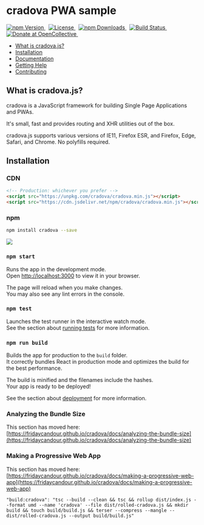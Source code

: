 # cradova PWA sample

<p>
	<a href="https://www.npmjs.com/package/cradova">
		<img src="https://img.shields.io/npm/v/cradova.svg" alt="npm Version" />
	</a>&nbsp;
	<a href="https://github.com/cradova/cradova.js/blob/next/LICENSE">
		<img src="https://img.shields.io/npm/l/cradova.svg" alt="License" />
	</a>&nbsp;
	<a href="https://www.npmjs.com/package/cradova">
		<img src="https://img.shields.io/npm/dm/cradova.svg" alt="npm Downloads">
	</a>&nbsp;
	<a href="https://www.npmjs.com/package/cradova">
		<img src="https://img.shields.io/travis/cradova/cradova.js/next.svg?colorB=brightgreen" alt="Build Status">
	</a>
    &nbsp;
	<a href="https://opencollective.com/cradova">
		<img src="https://img.shields.io/opencollective/all/cradova.svg?colorB=brightgreen" alt="Donate at OpenCollective">
	</a>&nbsp;
</p>

- [What is cradova.js?](#what-is-cradova?)
- [Installation](#installation)
- [Documentation](#documentation)
- [Getting Help](#getting-help)
- [Contributing](#building-cradova-parkages)

## What is cradova.js?

cradova is a JavaScript framework for building Single Page Applications and PWAs.

It's small, fast and provides routing and XHR utilities out of the box.

cradova.js supports various versions of IE11, Firefox ESR, and Firefox,
Edge, Safari, and Chrome. No polyfills required.

## Installation

### CDN

```html
<!-- Production: whichever you prefer -->
<script src="https://unpkg.com/cradova/cradova.min.js"></script>
<script src="https://cdn.jsdelivr.net/npm/cradova/cradova.min.js"></script>
```

### npm

```bash
npm install cradova --save
```

<img src="cradova.jpg">

### `npm start`

Runs the app in the development mode.\
Open [http://localhost:3000](http://localhost:3000) to view it in your browser.

The page will reload when you make changes.\
You may also see any lint errors in the console.

### `npm test`

Launches the test runner in the interactive watch mode.\
See the section about [running tests](https://fridaycandour.github.io/cradova/docs/running-tests) for more information.

### `npm run build`

Builds the app for production to the `build` folder.\
It correctly bundles React in production mode and optimizes the build for the best performance.

The build is minified and the filenames include the hashes.\
Your app is ready to be deployed!

See the section about [deployment](https://fridaycandour.github.io/cradova/docs/deployment) for more information.

### Analyzing the Bundle Size

This section has moved here: [https://fridaycandour.github.io/cradova/docs/analyzing-the-bundle-size](https://fridaycandour.github.io/cradova/docs/analyzing-the-bundle-size)

### Making a Progressive Web App

This section has moved here: [https://fridaycandour.github.io/cradova/docs/making-a-progressive-web-app](https://fridaycandour.github.io/cradova/docs/making-a-progressive-web-app)

    "build:cradova": "tsc --build --clean && tsc && rollup dist/index.js --format umd --name 'cradova' --file dist/rolled-cradova.js && mkdir build && touch build/build.js && terser --compress --mangle -- dist/rolled-cradova.js --output build/build.js"
